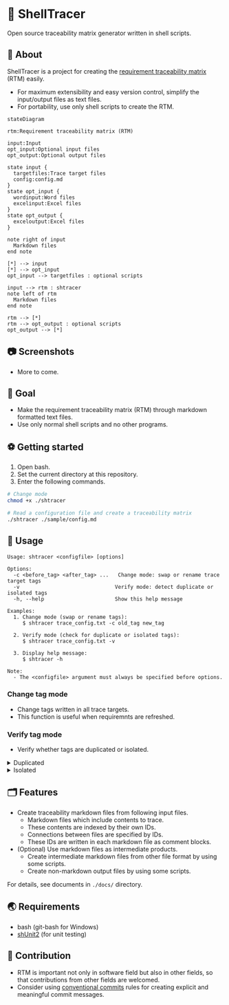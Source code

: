 # 🐚 ShellTracer

Open source traceability matrix generator written in shell scripts.

## 🚩 About

ShellTracer is a project for creating the [requirement traceability matrix](https://en.wikipedia.org/wiki/Traceability_matrix) (RTM) easily.

* For maximum extensibility and easy version control, simplify the input/output files as text files.
* For portability, use only shell scripts to create the RTM.

```mermaid
stateDiagram

rtm:Requirement traceability matrix (RTM)

input:Input
opt_input:Optional input files
opt_output:Optional output files

state input {
  targetfiles:Trace target files
  config:config.md
}
state opt_input {
  wordinput:Word files
  excelinput:Excel files
}
state opt_output {
  exceloutput:Excel files
}

note right of input
  Markdown files
end note

[*] --> input
[*] --> opt_input
opt_input --> targetfiles : optional scripts

input --> rtm : shtracer
note left of rtm
  Markdown files
end note

rtm --> [*]
rtm --> opt_output : optional scripts
opt_output --> [*]
```

## 📷 Screenshots

* More to come.

## 🥅 Goal

* Make the requirement traceability matrix (RTM) through markdown formatted text files.
* Use only normal shell scripts and no other programs.

## ⚽ Getting started

1. Open bash.
1. Set the current directory at this repository.
1. Enter the following commands.

```bash
# Change mode
chmod +x ./shtracer

# Read a configuration file and create a traceability matrix
./shtracer ./sample/config.md
```

## 🚀 Usage

```
Usage: shtracer <configfile> [options]

Options:
  -c <before_tag> <after_tag> ...   Change mode: swap or rename trace target tags
  -v                               Verify mode: detect duplicate or isolated tags
  -h, --help                       Show this help message

Examples:
  1. Change mode (swap or rename tags):
     $ shtracer trace_config.txt -c old_tag new_tag

  2. Verify mode (check for duplicate or isolated tags):
     $ shtracer trace_config.txt -v

  3. Display help message:
     $ shtracer -h

Note:
  - The <configfile> argument must always be specified before options.
```

### Change tag mode

* Change tags written in all trace targets.
* This function is useful when requiremnts are refreshed.

### Verify tag mode

* Verify whether tags are duplicated or isolated.

<details>
<summary>Duplicated</summary>

#### Duplicated

```markdown
<!-- in file1 -->
<!-- @TAG1@ -->
## TEST TARGET 1
```

```markdown
<!-- in file2 -->
<!-- @TAG1@ -->
## TEST TARGET 2
```

</details>

<details>
<summary>Isolated</summary>

#### Isolated

```markdown
<!-- in file1 -->
<!-- @TAG1@ -->
## TEST TARGET 1
```

* Except for this, `@TAG1@` never appears in the trace targets.

</details>

## 🗂️ Features

* Create traceability markdown files from following input files.
  * Markdown files which include contents to trace.
  * These contents are indexed by their own IDs.
  * Connections between files are specified by IDs.
  * These IDs are written in each markdown file as comment blocks.
* (Optional) Use markdown files as intermediate products.
  * Create intermediate markdown files from other file format by using some scripts.
  * Create non-markdown output files by using some scripts.

For details, see documents in `./docs/` directory.

## 🌏 Requirements

* bash (git-bash for Windows)
* [shUnit2](https://github.com/kward/shunit2) (for unit testing)

## 📝 Contribution

* RTM is important not only in software field but also in other fields, so that contributions from other fields are welcomed.
* Consider using [conventional commits](https://www.conventionalcommits.org/en/v1.0.0/) rules for creating explicit and meaningful commit messages.
